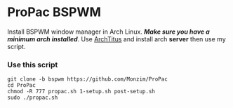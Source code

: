 # ProPac BSPWM

Install BSPWM window manager in Arch Linux.
**_Make sure you have a minimum arch installed_**. Use [ArchTitus](https://github.com/ChrisTitusTech/ArchTitus) and install arch **server** then use my script.

### Use this script

    git clone -b bspwm https://github.com/Monzim/ProPac
    cd ProPac
    chmod -R 777 propac.sh 1-setup.sh post-setup.sh
    sudo ./propac.sh
